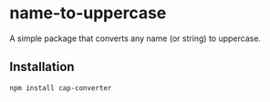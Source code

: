 # name-to-uppercase

A simple package that converts any name (or string) to uppercase.

## Installation

```bash
npm install cap-converter